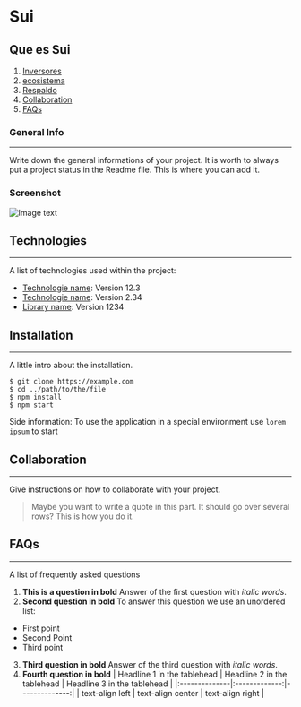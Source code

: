 # Sui

## Que es Sui
1. [Inversores](#Inversores)
2. [ecosistema](#ecosistema)
3. [Respaldo](#Respaldo)
4. [Collaboration](#collaboration)
5. [FAQs](#faqs)
### General Info
***
Write down the general informations of your project. It is worth to always put a project status in the Readme file. This is where you can add it. 
### Screenshot
![Image text](https://www.united-internet.de/fileadmin/user_upload/Brands/Downloads/Logo_IONOS_by.jpg)
## Technologies
***
A list of technologies used within the project:
* [Technologie name](https://example.com): Version 12.3 
* [Technologie name](https://example.com): Version 2.34
* [Library name](https://example.com): Version 1234
## Installation
***
A little intro about the installation. 
```
$ git clone https://example.com
$ cd ../path/to/the/file
$ npm install
$ npm start
```
Side information: To use the application in a special environment use ```lorem ipsum``` to start
## Collaboration
***
Give instructions on how to collaborate with your project.
> Maybe you want to write a quote in this part. 
> It should go over several rows?
> This is how you do it.
## FAQs
***
A list of frequently asked questions
1. **This is a question in bold**
Answer of the first question with _italic words_. 
2. __Second question in bold__ 
To answer this question we use an unordered list:
* First point
* Second Point
* Third point
3. **Third question in bold**
Answer of the third question with *italic words*.
4. **Fourth question in bold**
| Headline 1 in the tablehead | Headline 2 in the tablehead | Headline 3 in the tablehead |
|:--------------|:-------------:|--------------:|
| text-align left | text-align center | text-align right |
